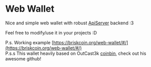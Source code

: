 #  Web Wallet
Nice and simple web wallet with robust [ApiServer](https://github.com/briskcoin-project/ApiServer) backend :3

Feel free to modify/use it in your projects :D

P.s. Working example [https://briskcoin.org/web-wallet/#/](https://briskcoin.org/web-wallet/#/)  
P.s.s This wallet heavily based on OutCast3k [coinbin](http://github.com/OutCast3k/coinbin), check out his awesome github!
